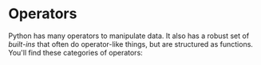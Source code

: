 # Operators #

Python has many operators to manipulate data. It also has a robust set of
_built-ins_ that often do operator-like things, but are structured as functions. You'll find these categories of operators:

<!--
         10        20        30        40        50        60        70        80
----|----|----|----|----|----|----|----|----|----|----|----|----|----|----|----|
-->

